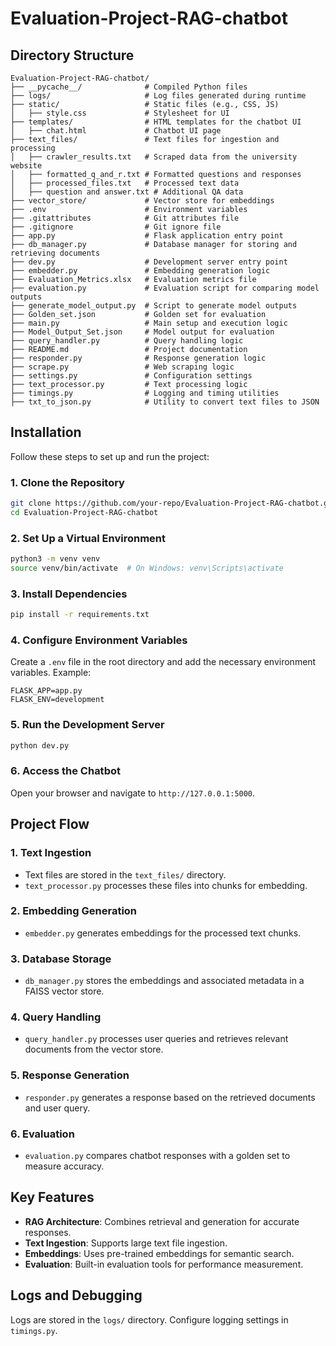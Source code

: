 # Evaluation-Project-RAG-chatbot

## Directory Structure
```
Evaluation-Project-RAG-chatbot/
├── __pycache__/              # Compiled Python files
├── logs/                     # Log files generated during runtime
├── static/                   # Static files (e.g., CSS, JS)
│   ├── style.css             # Stylesheet for UI
├── templates/                # HTML templates for the chatbot UI
│   ├── chat.html             # Chatbot UI page
├── text_files/               # Text files for ingestion and processing
│   ├── crawler_results.txt   # Scraped data from the university website
│   ├── formatted_q_and_r.txt # Formatted questions and responses
│   ├── processed_files.txt   # Processed text data
│   ├── question and answer.txt # Additional QA data
├── vector_store/             # Vector store for embeddings
├── .env                      # Environment variables
├── .gitattributes            # Git attributes file
├── .gitignore                # Git ignore file
├── app.py                    # Flask application entry point
├── db_manager.py             # Database manager for storing and retrieving documents
├── dev.py                    # Development server entry point
├── embedder.py               # Embedding generation logic
├── Evaluation_Metrics.xlsx   # Evaluation metrics file
├── evaluation.py             # Evaluation script for comparing model outputs
├── generate_model_output.py  # Script to generate model outputs
├── Golden_set.json           # Golden set for evaluation
├── main.py                   # Main setup and execution logic
├── Model_Output_Set.json     # Model output for evaluation
├── query_handler.py          # Query handling logic
├── README.md                 # Project documentation
├── responder.py              # Response generation logic
├── scrape.py                 # Web scraping logic
├── settings.py               # Configuration settings
├── text_processor.py         # Text processing logic
├── timings.py                # Logging and timing utilities
├── txt_to_json.py            # Utility to convert text files to JSON
```

## Installation

Follow these steps to set up and run the project:

### 1. Clone the Repository
```bash
git clone https://github.com/your-repo/Evaluation-Project-RAG-chatbot.git
cd Evaluation-Project-RAG-chatbot
```

### 2. Set Up a Virtual Environment
```bash
python3 -m venv venv
source venv/bin/activate  # On Windows: venv\Scripts\activate
```

### 3. Install Dependencies
```bash
pip install -r requirements.txt
```

### 4. Configure Environment Variables
Create a `.env` file in the root directory and add the necessary environment variables. Example:
```
FLASK_APP=app.py
FLASK_ENV=development
```

### 5. Run the Development Server
```bash
python dev.py
```

### 6. Access the Chatbot
Open your browser and navigate to `http://127.0.0.1:5000`.

## Project Flow

### 1. Text Ingestion
- Text files are stored in the `text_files/` directory.
- `text_processor.py` processes these files into chunks for embedding.

### 2. Embedding Generation
- `embedder.py` generates embeddings for the processed text chunks.

### 3. Database Storage
- `db_manager.py` stores the embeddings and associated metadata in a FAISS vector store.

### 4. Query Handling
- `query_handler.py` processes user queries and retrieves relevant documents from the vector store.

### 5. Response Generation
- `responder.py` generates a response based on the retrieved documents and user query.

### 6. Evaluation
- `evaluation.py` compares chatbot responses with a golden set to measure accuracy.

## Key Features
- **RAG Architecture**: Combines retrieval and generation for accurate responses.
- **Text Ingestion**: Supports large text file ingestion.
- **Embeddings**: Uses pre-trained embeddings for semantic search.
- **Evaluation**: Built-in evaluation tools for performance measurement.

## Logs and Debugging
Logs are stored in the `logs/` directory. Configure logging settings in `timings.py`.

